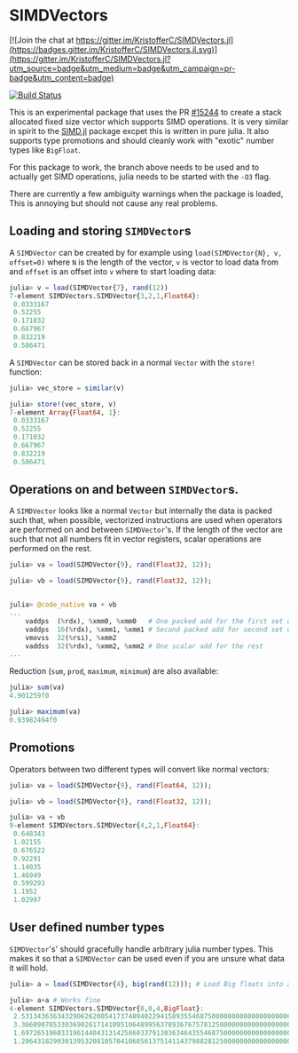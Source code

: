 # SIMDVectors

[![Join the chat at https://gitter.im/KristofferC/SIMDVectors.jl](https://badges.gitter.im/KristofferC/SIMDVectors.jl.svg)](https://gitter.im/KristofferC/SIMDVectors.jl?utm_source=badge&utm_medium=badge&utm_campaign=pr-badge&utm_content=badge)

[![Build Status](https://travis-ci.org/KristofferC/SIMDVectors.jl.svg?branch=master)](https://travis-ci.org/KristofferC/SIMDVectors.jl)

This is an experimental package that uses the PR [#15244](https://github.com/JuliaLang/julia/pull/15244) to create a stack allocated fixed size vector which supports SIMD operations. It is very similar in spirit to the [SIMD.jl](https://github.com/eschnett/SIMD.jl) package excpet this is written in pure julia. It also supports type promotions and should cleanly work with "exotic" number types like `BigFloat`.

For this package to work, the branch above needs to be used and to actually get SIMD operations, julia needs to be started with the `-O3` flag.

There are currently a few ambiguity warnings when the package is loaded, This is annoying but should not cause any real problems.

## Loading and storing `SIMDVector`s

A `SIMDVector` can be created by for example using `load(SIMDVector{N}, v, offset=0)` where `N` is the length of the vector, `v` is vector to load data from and `offset` is an offset into `v` where to start loading data:

```jl
julia> v = load(SIMDVector{7}, rand(12))
7-element SIMDVectors.SIMDVector{3,2,1,Float64}:
 0.0333167
 0.52255
 0.171032
 0.667967
 0.832219
 0.586471
```

A `SIMDVector` can be stored back in a normal `Vector` with the `store!` function:

```jl
julia> vec_store = similar(v)

julia> store!(vec_store, v)
7-element Array{Float64, 1}:
 0.0333167
 0.52255
 0.171032
 0.667967
 0.832219
 0.586471
 ```

## Operations on and between `SIMDVector`s.

A `SIMDVector` looks like a normal `Vector` but internally the data is packed such that, when possible, vectorized instructions are used when operators are performed on and between `SIMDVector`'s.
If the length of the vector are such that not all numbers fit in vector registers, scalar operations are performed on the rest.

```jl
julia> va = load(SIMDVector{9}, rand(Float32, 12));

julia> vb = load(SIMDVector{9}, rand(Float32, 12));


julia> @code_native va + vb
...
    vaddps  (%rdx), %xmm0, %xmm0   # One packed add for the first set of four Float32s
    vaddps  16(%rdx), %xmm1, %xmm1 # Second packed add for second set of four Float32s
    vmovss  32(%rsi), %xmm2
    vaddss  32(%rdx), %xmm2, %xmm2 # One scalar add for the rest
...
```

Reduction (`sum`, `prod`, `maximum`, `minimum`) are also available:

```jl
julia> sum(va)
4.901259f0

julia> maximum(va)
0.93982494f0
```

## Promotions

Operators between two different types will convert like normal vectors:

```jl
julia> va = load(SIMDVector{9}, rand(Float64, 12));

julia> vb = load(SIMDVector{9}, rand(Float32, 12));

julia> va + vb
9-element SIMDVectors.SIMDVector{4,2,1,Float64}:
 0.648343
 1.02155
 0.676522
 0.92291
 1.14035
 1.46949
 0.599293
 1.1952
 1.02997
```

## User defined number types

`SIMDVector`'s' should gracefully handle arbitrary julia number types. This makes it so that a `SIMDVector` can be used even if you are unsure what data it will hold.

```jl
julia> a = load(SIMDVector{4}, big(rand(12))); # Load Big floats into a SIMDVector

julia> a+a # Works fine
4-element SIMDVectors.SIMDVector{0,0,4,BigFloat}:
 2.531343636343290626200541737489402294158935546875000000000000000000000000000000e-01
 3.366090705330369026171410951064899563789367675781250000000000000000000000000000e-01
 1.697265196033196144043131425860337913036346435546875000000000000000000000000000
 1.206431829930139532081057041068561375141143798828125000000000000000000000000000
```
